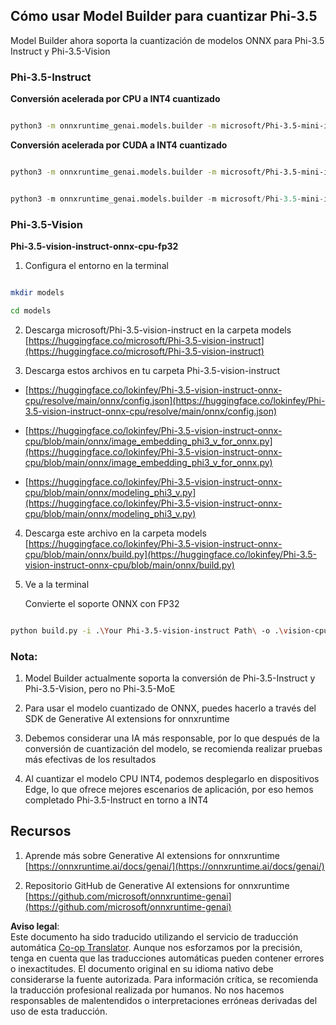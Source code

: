 <!--
CO_OP_TRANSLATOR_METADATA:
{
  "original_hash": "3bb9f5c926673593287eddc3741226cb",
  "translation_date": "2025-07-16T22:14:08+00:00",
  "source_file": "md/01.Introduction/04/UsingORTGenAIQuantifyingPhi.md",
  "language_code": "es"
}
-->
## **Cómo usar Model Builder para cuantizar Phi-3.5**

Model Builder ahora soporta la cuantización de modelos ONNX para Phi-3.5 Instruct y Phi-3.5-Vision

### **Phi-3.5-Instruct**

**Conversión acelerada por CPU a INT4 cuantizado**

```bash

python3 -m onnxruntime_genai.models.builder -m microsoft/Phi-3.5-mini-instruct  -o ./onnx-cpu -p int4 -e cpu -c ./Phi-3.5-mini-instruct

```

**Conversión acelerada por CUDA a INT4 cuantizado**

```bash

python3 -m onnxruntime_genai.models.builder -m microsoft/Phi-3.5-mini-instruct  -o ./onnx-cpu -p int4 -e cuda -c ./Phi-3.5-mini-instruct

```

```python

python3 -m onnxruntime_genai.models.builder -m microsoft/Phi-3.5-mini-instruct  -o ./onnx-cpu -p int4 -e cuda -c ./Phi-3.5-mini-instruct

```

### **Phi-3.5-Vision**

**Phi-3.5-vision-instruct-onnx-cpu-fp32**

1. Configura el entorno en la terminal

```bash

mkdir models

cd models 

```

2. Descarga microsoft/Phi-3.5-vision-instruct en la carpeta models  
[https://huggingface.co/microsoft/Phi-3.5-vision-instruct](https://huggingface.co/microsoft/Phi-3.5-vision-instruct)

3. Descarga estos archivos en tu carpeta Phi-3.5-vision-instruct

- [https://huggingface.co/lokinfey/Phi-3.5-vision-instruct-onnx-cpu/resolve/main/onnx/config.json](https://huggingface.co/lokinfey/Phi-3.5-vision-instruct-onnx-cpu/resolve/main/onnx/config.json)

- [https://huggingface.co/lokinfey/Phi-3.5-vision-instruct-onnx-cpu/blob/main/onnx/image_embedding_phi3_v_for_onnx.py](https://huggingface.co/lokinfey/Phi-3.5-vision-instruct-onnx-cpu/blob/main/onnx/image_embedding_phi3_v_for_onnx.py)

- [https://huggingface.co/lokinfey/Phi-3.5-vision-instruct-onnx-cpu/blob/main/onnx/modeling_phi3_v.py](https://huggingface.co/lokinfey/Phi-3.5-vision-instruct-onnx-cpu/blob/main/onnx/modeling_phi3_v.py)

4. Descarga este archivo en la carpeta models  
[https://huggingface.co/lokinfey/Phi-3.5-vision-instruct-onnx-cpu/blob/main/onnx/build.py](https://huggingface.co/lokinfey/Phi-3.5-vision-instruct-onnx-cpu/blob/main/onnx/build.py)

5. Ve a la terminal

    Convierte el soporte ONNX con FP32

```bash

python build.py -i .\Your Phi-3.5-vision-instruct Path\ -o .\vision-cpu-fp32 -p f32 -e cpu

```

### **Nota:**

1. Model Builder actualmente soporta la conversión de Phi-3.5-Instruct y Phi-3.5-Vision, pero no Phi-3.5-MoE

2. Para usar el modelo cuantizado de ONNX, puedes hacerlo a través del SDK de Generative AI extensions for onnxruntime

3. Debemos considerar una IA más responsable, por lo que después de la conversión de cuantización del modelo, se recomienda realizar pruebas más efectivas de los resultados

4. Al cuantizar el modelo CPU INT4, podemos desplegarlo en dispositivos Edge, lo que ofrece mejores escenarios de aplicación, por eso hemos completado Phi-3.5-Instruct en torno a INT4

## **Recursos**

1. Aprende más sobre Generative AI extensions for onnxruntime [https://onnxruntime.ai/docs/genai/](https://onnxruntime.ai/docs/genai/)

2. Repositorio GitHub de Generative AI extensions for onnxruntime [https://github.com/microsoft/onnxruntime-genai](https://github.com/microsoft/onnxruntime-genai)

**Aviso legal**:  
Este documento ha sido traducido utilizando el servicio de traducción automática [Co-op Translator](https://github.com/Azure/co-op-translator). Aunque nos esforzamos por la precisión, tenga en cuenta que las traducciones automáticas pueden contener errores o inexactitudes. El documento original en su idioma nativo debe considerarse la fuente autorizada. Para información crítica, se recomienda la traducción profesional realizada por humanos. No nos hacemos responsables de malentendidos o interpretaciones erróneas derivadas del uso de esta traducción.